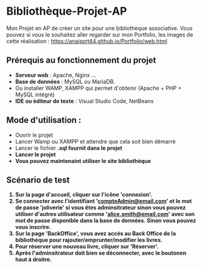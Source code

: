 # Bibliothèque-Projet-AP
Mon Projet en AP de créer un site pour une bibliothèque associative. Vous pouvez si vous le souhaitez aller regarder sur mon Portfolio, les images de cette réalisation : https://anaisprt44.github.io/Portfolio/web.html

## Prérequis au fonctionnement du projet 
- **Serveur web** : Apache, Nginx ...
- **Base de données** : MySQL ou MariaDB.
- Ou installer WAMP, XAMPP qui permet d'obtenir (Apache + PHP + MySQL intégré)
- **IDE ou éditeur de texte** : Visual Studio Code, NetBeans

## Mode d'utilisation : 
- Ouvrir le projet
- Lancer Wamp ou XAMPP et attendre que cela soit bien démarré
- Lancer le fichier <strong>.sql fournit dans le projet
- Lancer le projet
- Vous pouvez maintenaint utiliser le site bibliothèque

## Scénario de test
1. Sur la page d'accueil, cliquer sur l'icône 'connexion'.
2. Se connecter avec l'identifiant 'compteAdmin@email.com' et le mot de passe 'joliverie' si vous êtes adminsitrateur sinon vous pouvez utiliser d'autres utilisateur comme 'alice.smith@email.com' avec son mot de passe disponible dans la base de données. Sinon vous pouvez vous <strong>inscrire</strong>. 
3. Sur la page 'BackOffice', vous avez accès au Back Office de la bibliothèque pour rajouter/emprunter/modifier les livres.
4. Pour réserver une nouveau livre, cliquer sur 'Réserver'.
5. Après l'adminsitrateur doit bien se déconnecter, avec le boutonen haut à droitre.
